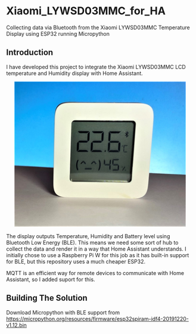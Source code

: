 # Xiaomi_LYWSD03MMC_for_HA
Collecting data via Bluetooth from the Xiaomi LYWSD03MMC Temperature Display using ESP32 running Micropython

## Introduction
I have developed this project to integrate the Xiaomi LYWSD03MMC LCD temperature and Humidity display with Home Assistant.


<p align="center">
  <img width="460" src="resources/Xiaomi_LYWSD03MMC.png">
</p>

The display outputs Temperature, Humidity and Battery level using Bluetooth Low Energy (BLE). This means we need some sort of hub to collect the data and render it in a way that Home Assistant understands. I initially chose to use a Raspberry Pi W for this job as it has built-in support for BLE, but this repository uses a much cheaper ESP32. 

MQTT is an efficient way for remote devices to communicate with Home Assistant, so I added suport for this.
## Building The Solution

Download Micropython with BLE support from https://micropython.org/resources/firmware/esp32spiram-idf4-20191220-v1.12.bin


